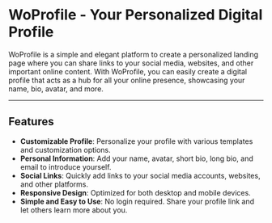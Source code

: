# WoProfile - Your Personalized Digital Profile

WoProfile is a simple and elegant platform to create a personalized landing page where you can share links to your social media, websites, and other important online content. With WoProfile, you can easily create a digital profile that acts as a hub for all your online presence, showcasing your name, bio, avatar, and more.

---

## Features

- **Customizable Profile**: Personalize your profile with various templates and customization options.
- **Personal Information**: Add your name, avatar, short bio, long bio, and email to introduce yourself.
- **Social Links**: Quickly add links to your social media accounts, websites, and other platforms.
- **Responsive Design**: Optimized for both desktop and mobile devices.
- **Simple and Easy to Use**: No login required. Share your profile link and let others learn more about you.
